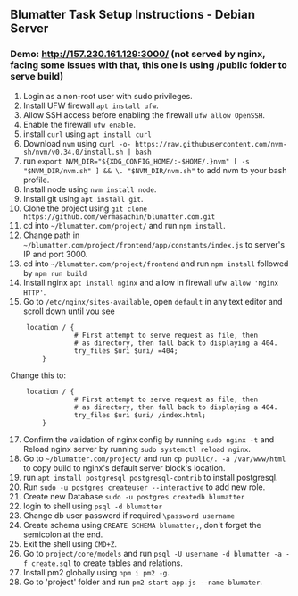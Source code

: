 ## Blumatter Task Setup Instructions - Debian Server

### Demo: http://157.230.161.129:3000/ (not served by nginx, facing some issues with that, this one is using /public folder to serve build)

1. Login as a non-root user with sudo privileges.
2. Install UFW firewall `apt install ufw`.
3. Allow SSH access before enabling the firewall `ufw allow OpenSSH`.
4. Enable the firewall `ufw enable`.
5. install `curl` using `apt install curl`
6. Download `nvm` using `curl -o- https://raw.githubusercontent.com/nvm-sh/nvm/v0.34.0/install.sh | bash`
7. run `export NVM_DIR="${XDG_CONFIG_HOME/:-$HOME/.}nvm" [ -s "$NVM_DIR/nvm.sh" ] && \. "$NVM_DIR/nvm.sh"` to add nvm to your bash profile.
8. Install node using `nvm install node`.
9. Install git using `apt install git`.
10. Clone the project using `git clone https://github.com/vermasachin/blumatter.com.git`
11. cd into `~/blumatter.com/project/` and run `npm install`.
12. Change path in `~/blumatter.com/project/frontend/app/constants/index.js` to server's IP and port 3000.
13. cd into `~/blumatter.com/project/frontend` and run `npm install` followed by `npm run build`
14. Install nginx `apt install nginx` and allow in firewall `ufw allow 'Nginx HTTP'`.
15. Go to `/etc/nginx/sites-available`, open `default` in any text editor and scroll down until you see

```
    location / {
                # First attempt to serve request as file, then
                # as directory, then fall back to displaying a 404.
                try_files $uri $uri/ =404;
        }
```

Change this to:

```
    location / {
                # First attempt to serve request as file, then
                # as directory, then fall back to displaying a 404.
                try_files $uri $uri/ /index.html;
        }
```

17. Confirm the validation of nginx config by running `sudo nginx -t` and Reload nginx server by running `sudo systemctl reload nginx`.
18. Go to `~/blumatter.com/project/` and run `cp public/. -a /var/www/html` to copy build to nginx's default server block's location.
19. run `apt install postgresql postgresql-contrib` to install postgresql.
20. Run `sudo -u postgres createuser --interactive` to add new role.
21. Create new Database `sudo -u postgres createdb blumatter`
22. login to shell using `psql -d blumatter`
23. Change db user password if required `\password username`
24. Create schema using `CREATE SCHEMA blumatter;`, don't forget the semicolon at the end.
25. Exit the shell using `CMD+Z`.
26. Go to `project/core/models` and run `psql -U username -d blumatter -a -f create.sql` to create tables and relations.
27. Install pm2 globally using `npm i pm2 -g`.
28. Go to 'project' folder and run `pm2 start app.js --name blumater`.
